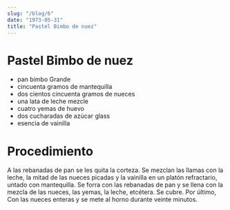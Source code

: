 ```yaml
---
slug: "/blog/6"
date: "1973-05-31"
title: "Pastel Bimbo de nuez"
---
```


# Pastel Bimbo de nuez

- pan bimbo Grande 
- cincuenta gramos de mantequilla 
- dos cientos cincuenta gramos de nueces 
- una lata de leche mezcle 
- cuatro yemas de huevo 
- dos cucharadas de azúcar glass 
- esencia de vainilla 

# Procedimiento 


A las rebanadas de pan se les quita la corteza. Se mezclan las llamas con la leche, la mitad de las nueces picadas y la vainilla en un platón refractario, untado con mantequilla. Se forra con las rebanadas de pan y se llena con la mezcla de las nueces, las yemas, la leche, etcétera. Se cubre. Por último, Con las nueces enteras y se mete al horno durante veinte minutos.